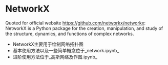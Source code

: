 # NetworkX
Quoted for official website https://github.com/networkx/networkx: NetworkX is a Python package for the creation, manipulation, and study of the structure, dynamics, and functions of complex networks.
- NetworkX主要用于绘制网络拓扑图
- 基本使用方法以及一些简单概念位于_network.ipynb_
- 进阶使用方法位于_高斯网络及作图.ipynb_
